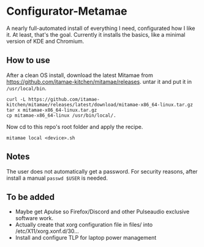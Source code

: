 # Configurator-Metamae

A nearly full-automated install of everything I need, configurated how I like it.
At least, that's the goal. Currently it installs the basics, like a minimal version of KDE and Chromium.

## How to use

After a clean OS install, 
download the latest Mitamae from https://github.com/itamae-kitchen/mitamae/releases.
untar it and put it in `/usr/local/bin`.

```
curl -L https://github.com/itamae-kitchen/mitamae/releases/latest/download/mitamae-x86_64-linux.tar.gz
tar x mitamae-x86_64-linux.tar.gz
cp mitamae-x86_64-linux /usr/bin/local/.
```
Now cd to this repo's root folder and apply the recipe.
```
mitamae local <device>.sh
```

## Notes

The user does not automatically get a password.
For security reasons, after install a manual `passwd $USER` is needed.

## To be added

- Maybe get Apulse so Firefox/Discord and other Pulseaudio exclusive software work.
- Actually create that xorg configuration file in files/ into /etc/X11/xorg.xonf.d/30...
- Install and configure TLP for laptop power management
